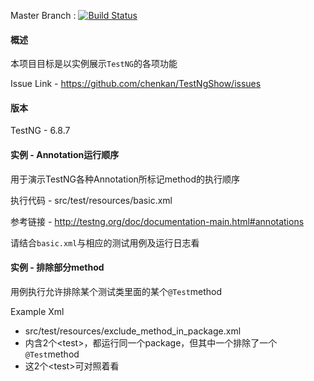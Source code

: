 Master Branch : [![Build Status](https://travis-ci.org/chenkan/TestNgShow.png?branch=master)](https://travis-ci.org/chenkan/TestNgShow)

#### 概述

本项目目标是以实例展示`TestNG`的各项功能

Issue Link - https://github.com/chenkan/TestNgShow/issues

#### 版本

TestNG - 6.8.7

#### 实例 - Annotation运行顺序

用于演示TestNG各种Annotation所标记method的执行顺序

执行代码 - src/test/resources/basic.xml

参考链接 - http://testng.org/doc/documentation-main.html#annotations

请结合`basic.xml`与相应的测试用例及运行日志看

#### 实例 - 排除部分method

用例执行允许排除某个测试类里面的某个`@Test`method

Example Xml

* src/test/resources/exclude_method_in_package.xml
* 内含2个\<test\>，都运行同一个package，但其中一个<test>排除了一个`@Test`method
* 这2个\<test\>可对照着看
